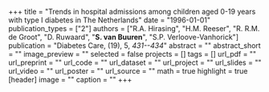 +++
title = "Trends in hospital admissions among children aged 0-19 years with type I diabetes in The Netherlands"
date = "1996-01-01"
publication_types = ["2"]
authors = ["R.A. Hirasing", "H.M. Reeser", "R. R.M. de Groot", "D. Ruwaard", "**S. van Buuren**", "S.P. Verloove-Vanhorick"]
publication = "Diabetes Care, (19), 5, _431--434_"
abstract = ""
abstract_short = ""
image_preview = ""
selected = false
projects = []
tags = []
url_pdf = ""
url_preprint = ""
url_code = ""
url_dataset = ""
url_project = ""
url_slides = ""
url_video = ""
url_poster = ""
url_source = ""
math = true
highlight = true
[header]
image = ""
caption = ""
+++
